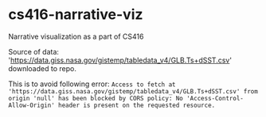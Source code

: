 # cs416-narrative-viz
Narrative visualization as a part of CS416

Source of data: 'https://data.giss.nasa.gov/gistemp/tabledata_v4/GLB.Ts+dSST.csv' downloaded to repo.

This is to avoid following error: 
`Access to fetch at 'https://data.giss.nasa.gov/gistemp/tabledata_v4/GLB.Ts+dSST.csv' from origin 'null' has been blocked by CORS policy: No 'Access-Control-Allow-Origin' header is present on the requested resource.`